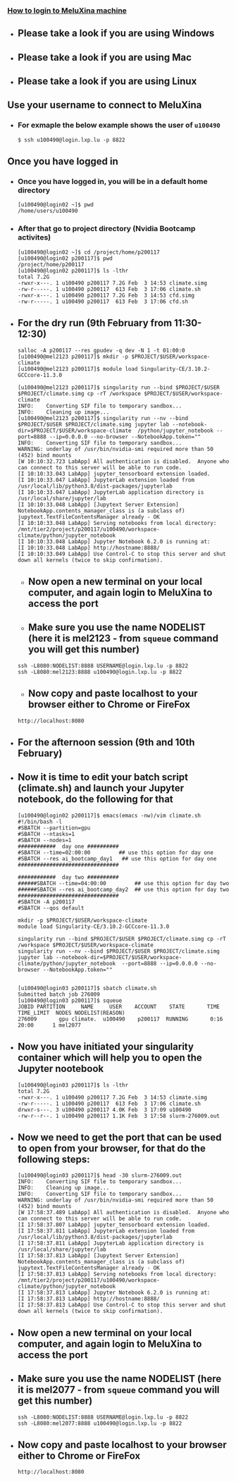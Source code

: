 ### [How to login to MeluXina machine](https://docs.lxp.lu/first-steps/quick_start/)
- ## Please take a look if you are using Windows
- ## Please take a look if you are using Mac
- ## Please take a look if you are using Linux

## Use your username to connect to MeluXina
- ### For exmaple the below example shows the user of `u100490` 
  ```
  $ ssh u100490@login.lxp.lu -p 8822
  ```
## Once you have logged in
- ### Once you have logged in, you will be in a default home directory 
  ```
  [u100490@login02 ~]$ pwd
  /home/users/u100490
  ```
- ### After that go to project directory (Nvidia Bootcamp activites)
  ```
  [u100490@login02 ~]$ cd /project/home/p200117
  [u100490@login02 p200117]$ pwd
  /project/home/p200117
  [u100490@login02 p200117]$ ls -lthr
  total 7.2G
  -rwxr-x---. 1 u100490 p200117 7.2G Feb  3 14:53 climate.simg
  -rw-r-----. 1 u100490 p200117  613 Feb  3 17:06 climate.sh
  -rwxr-x---. 1 u100490 p200117 7.2G Feb  3 14:53 cfd.simg
  -rw-r-----. 1 u100490 p200117  613 Feb  3 17:06 cfd.sh
  ```
  
- ## For the dry run (9th February from 11:30-12:30)
  ```
  salloc -A p200117 --res gpudev -q dev -N 1 -t 01:00:0
  [u100490@mel2123 p200117]$ mkdir -p $PROJECT/$USER/workspace-climate
  [u100490@mel2123 p200117]$ module load Singularity-CE/3.10.2-GCCcore-11.3.0
  
  [u100490@mel2123 p200117]$ singularity run --bind $PROJECT/$USER $PROJECT/climate.simg cp -rT /workspace $PROJECT/$USER/workspace-climate
  INFO:    Converting SIF file to temporary sandbox...
  INFO:    Cleaning up image...
  [u100490@mel2123 p200117]$ singularity run --nv --bind $PROJECT/$USER $PROJECT/climate.simg jupyter lab --notebook-dir=$PROJECT/$USER/workspace-climate  /python/jupyter_notebook --port=8888 --ip=0.0.0.0 --no-browser --NotebookApp.token=""
  INFO:    Converting SIF file to temporary sandbox...
  WARNING: underlay of /usr/bin/nvidia-smi required more than 50 (452) bind mounts
  [W 10:10:32.723 LabApp] All authentication is disabled.  Anyone who can connect to this server will be able to run code.
  [I 10:10:33.043 LabApp] jupyter_tensorboard extension loaded.
  [I 10:10:33.047 LabApp] JupyterLab extension loaded from /usr/local/lib/python3.8/dist-packages/jupyterlab
  [I 10:10:33.047 LabApp] JupyterLab application directory is /usr/local/share/jupyter/lab
  [I 10:10:33.048 LabApp] [Jupytext Server Extension] NotebookApp.contents_manager_class is (a subclass of) jupytext.TextFileContentsManager already - OK
  [I 10:10:33.048 LabApp] Serving notebooks from local directory: /mnt/tier2/project/p200117/u100490/workspace-climate/python/jupyter_notebook
  [I 10:10:33.048 LabApp] Jupyter Notebook 6.2.0 is running at:
  [I 10:10:33.048 LabApp] http://hostname:8888/
  [I 10:10:33.049 LabApp] Use Control-C to stop this server and shut down all kernels (twice to skip confirmation).
  ```
  - ## Now open a new terminal on your local computer, and again login to MeluXina to access the port
  - ## Make sure you use the name NODELIST (here it is mel2123 - from `squeue` command you will get this number)
  ```
  ssh -L8080:NODELIST:8888 USERNAME@login.lxp.lu -p 8822
  ssh -L8080:mel2123:8888 u100490@login.lxp.lu -p 8822
  ```
  - ## Now copy and paste localhost to your browser either to Chrome or FireFox
  ```
  http://localhost:8080
  ```
  
- ## For the afternoon session (9th and 10th February)
- ## Now it is time to edit your batch script (climate.sh) and launch your Jupyter notebook, do the following for that 
  ```
  [u100490@login02 p200117]$ emacs(emacs -nw)/vim climate.sh
  #!/bin/bash -l
  #SBATCH --partition=gpu 
  #SBATCH --ntasks=1
  #SBATCH --nodes=1    
  ############  day one ##########
  #SBATCH --time=02:00:00         ## use this option for day one
  #SBATCH --res ai_bootcamp_day1   ## use this option for day one
  ################################
  
  ############  day two ##########
  ######SBATCH --time=04:00:00         ## use this option for day two
  ######SBATCH --res ai_bootcamp_day2  ## use this option for day two
  ################################
  #SBATCH -A p200117
  #SBATCH --qos default

  mkdir -p $PROJECT/$USER/workspace-climate
  module load Singularity-CE/3.10.2-GCCcore-11.3.0

  singularity run --bind $PROJECT/$USER $PROJECT/climate.simg cp -rT /workspace $PROJECT/$USER/workspace-climate
  singularity run --nv --bind $PROJECT/$USER $PROJECT/climate.simg jupyter lab --notebook-dir=$PROJECT/$USER/workspace-climate/python/jupyter_notebook  --port=8888 --ip=0.0.0.0 --no-browser --NotebookApp.token=""


  [u100490@login03 p200117]$ sbatch climate.sh
  Submitted batch job 276009
  [u100490@login03 p200117]$ squeue 
  JOBID PARTITION     NAME     USER    ACCOUNT    STATE       TIME   TIME_LIMIT  NODES NODELIST(REASON)
  276009       gpu climate.  u100490    p200117  RUNNING       0:16        20:00      1 mel2077
  ```
- ## Now you have initiated your singularity container which will help you to open the Jupyter nootebook
  ```
  [u100490@login03 p200117]$ ls -lthr
  total 7.2G
  -rwxr-x---. 1 u100490 p200117 7.2G Feb  3 14:53 climate.simg
  -rw-r-----. 1 u100490 p200117  613 Feb  3 17:06 climate.sh
  drwxr-s---. 3 u100490 p200117 4.0K Feb  3 17:09 u100490
  -rw-r--r--. 1 u100490 p200117 1.1K Feb  3 17:58 slurm-276009.out
  ```
- ## Now we need to get the port that can be used to open from your browser, for that do the following steps:
  ```
  [u100490@login03 p200117]$ head -30 slurm-276009.out 
  INFO:    Converting SIF file to temporary sandbox...
  INFO:    Cleaning up image...
  INFO:    Converting SIF file to temporary sandbox...
  WARNING: underlay of /usr/bin/nvidia-smi required more than 50 (452) bind mounts
  [W 17:58:37.489 LabApp] All authentication is disabled.  Anyone who can connect to this server will be able to run code.
  [I 17:58:37.807 LabApp] jupyter_tensorboard extension loaded.
  [I 17:58:37.811 LabApp] JupyterLab extension loaded from /usr/local/lib/python3.8/dist-packages/jupyterlab
  [I 17:58:37.811 LabApp] JupyterLab application directory is /usr/local/share/jupyter/lab
  [I 17:58:37.813 LabApp] [Jupytext Server Extension] NotebookApp.contents_manager_class is (a subclass of) jupytext.TextFileContentsManager already - OK
  [I 17:58:37.813 LabApp] Serving notebooks from local directory: /mnt/tier2/project/p200117/u100490/workspace-climate/python/jupyter_notebook
  [I 17:58:37.813 LabApp] Jupyter Notebook 6.2.0 is running at:
  [I 17:58:37.813 LabApp] http://hostname:8888/
  [I 17:58:37.813 LabApp] Use Control-C to stop this server and shut down all kernels (twice to skip confirmation).
  ```
- ## Now open a new terminal on your local computer, and again login to MeluXina to access the port
- ## Make sure you use the name NODELIST (here it is mel2077 - from `squeue` command you will get this number)
  ```
  ssh -L8080:NODELIST:8888 USERNAME@login.lxp.lu -p 8822
  ssh -L8080:mel2077:8888 u100490@login.lxp.lu -p 8822
  ```
- ## Now copy and paste localhost to your browser either to Chrome or FireFox
  ```
  http://localhost:8080
  ```
